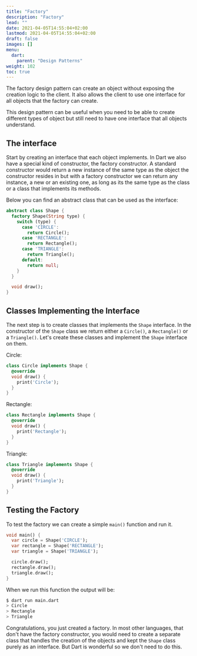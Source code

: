 ```yaml
---
title: "Factory"
description: "Factory"
lead: ""
date: 2021-04-05T14:55:04+02:00
lastmod: 2021-04-05T14:55:04+02:00
draft: false
images: []
menu: 
  dart:
    parent: "Design Patterns"
weight: 102
toc: true
---
```


The factory design pattern can create an object without exposing the creation logic to the client. It also allows the client to use one interface for all objects that the factory can create. 

This design pattern can be useful when you need to be able to create different types of object but still need to have one interface that all objects understand.

## The interface

Start by creating an interface that each object implements. In Dart we also have a special kind of constructor, the factory constructor. A standard constructor would return a new instance of the same type as the object the constructor resides in but with a factory constructor we can return any instance, a new or an existing one, as long as its the same type as the class or a class that implements its methods.

Below you can find an abstract class that can be used as the interface:

```dart
abstract class Shape {
  factory Shape(String type) {
    switch (type) {
      case 'CIRCLE':
        return Circle();
      case 'RECTANGLE':
        return Rectangle();
      case 'TRIANGLE':
        return Triangle();
      default:
        return null;
    }
  }

  void draw();
}
```

## Classes Implementing the Interface

The next step is to create classes that implements the `Shape` interface. In the constructor of the `Shape` class we return either a `Circle()`, a `Rectangle()` or a `Triangle()`. Let's create these classes and implement the `Shape` interface on them.

Circle:

```dart
class Circle implements Shape {
  @override
  void draw() {
    print('Circle');
  }
}
```

Rectangle:

```dart
class Rectangle implements Shape {
  @override
  void draw() {
    print('Rectangle');
  }
}
```

Triangle:

```dart
class Triangle implements Shape {
  @override
  void draw() {
    print('Triangle');
  }
}
```

## Testing the Factory

To test the factory we can create a simple `main()` function and run it.

```dart
void main() {
  var circle = Shape('CIRCLE');
  var rectangle = Shape('RECTANGLE');
  var triangle = Shape('TRIANGLE');

  circle.draw();
  rectangle.draw();
  triangle.draw();
}
```

When we run this function the output will be:

```sh
$ dart run main.dart
> Circle
> Rectangle
> Triangle
```

Congratulations, you just created a factory. In most other languages, that don't have the factory constructor, you would need to create a separate class that handles the creation of the objects and kept the `Shape` class purely as an interface. But Dart is wonderful so we don't need to do this.
